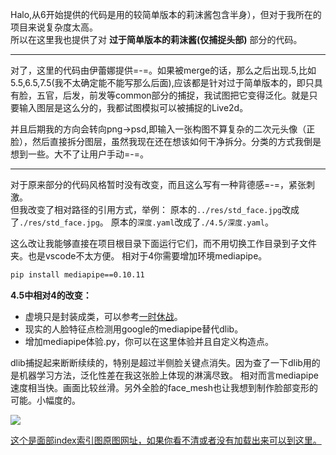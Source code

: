 Halo,从6开始提供的代码是用的较简单版本的莉沫酱包含半身），但对于我所在的项目来说复杂度太高。  
所以在这里我也提供了对 **过于简单版本的莉沫酱(仅捕捉头部)** 部分的代码。

---

对了，这里的代码由伊蕾娜提供=-=。如果被merge的话，那么之后出现.5,比如5.5,6.5,7.5(我不太确定能不能写那么后面),应该都是针对过于简单版本的，即只具有脸，五官，后发，前发等common部分的捕捉，我试图把它变得泛化。就是只要输入图层是这么分的，我都试图模拟可以被捕捉的Live2d。

并且后期我的方向会转向png->psd,即输入一张构图不算复杂的二次元头像（正脸），然后直接拆分图层，虽然我现在还在想该如何干净拆分。分类的方式我倒是想到一些。大不了让用户手动=-=。

---



对于原来部分的代码风格暂时没有改变，而且这么写有一种背德感=-=，紧张刺激。  
但我改变了相对路径的引用方式，举例：
原本的`../res/std_face.jpg`改成了`./res/std_face.jpg`。
原本的`深度.yaml`改成了`./4.5/深度.yaml`。

这么改让我能够直接在项目根目录下面运行它们，而不用切换工作目录到子文件夹。也是vscode不太方便。
相对于4你需要增加环境mediapipe。

```cmd
pip install mediapipe==0.10.11
```

**4.5中相对4的改变：**
* 虚境只是封装成类，可以参考[一时休战](5.md)。
* 现实的人脸特征点检测用google的mediapipe替代dlib。
* 增加mediapipe体验.py，你可以在这里体验并且自定义构造点。

dlib捕捉起来断断续续的，特别是超过半侧脸关键点消失。因为查了一下dlib用的是机器学习方法，泛化性差在我这张脸上体现的淋漓尽致。
相对而言mediapipe速度相当快。画面比较丝滑。另外全脸的face_mesh也让我想到制作脸部变形的可能。小幅度的。

![](https://storage.googleapis.com/mediapipe-assets/documentation/mediapipe_face_landmark_fullsize.png)

[这个是面部index索引图原图网址，如果你看不清或者没有加载出来可以到这里。](https://storage.googleapis.com/mediapipe-assets/documentation/mediapipe_face_landmark_fullsize.png)

